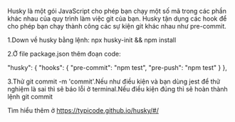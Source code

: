 Husky là một gói JavaScript cho phép bạn chạy một số mã trong các phần khác nhau của quy trình làm việc git của bạn. Husky tận dụng các hook để cho phép bạn chạy thành công các sự kiện git khác nhau như pre-commit.

1.Down về husky bằng lệnh: npx husky-init && npm install

2.Ở file package.json thêm đoạn code:

"husky": {
    "hooks": {
      "pre-commit": "npm test",
      "pre-push": "npm test"
    }
  },

3.Thử git commit -m 'commit'.Nếu như điều kiện và bạn dùng jest để thử nghiệm là sai thì sẽ báo lỗi ở terminal.Nếu điều kiện đúng thì sẽ hoàn thành lệnh git commit

Tìm hiểu thêm ở https://typicode.github.io/husky/#/
